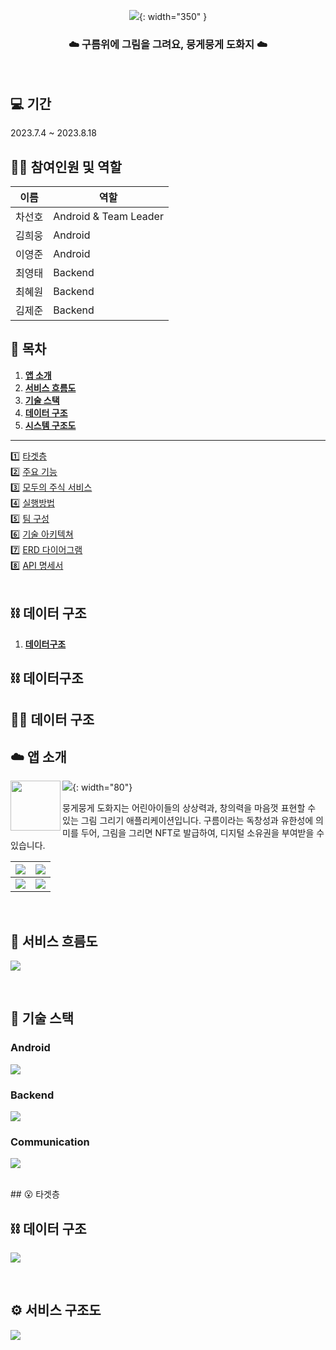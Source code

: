 <div align="center">

![](https://velog.velcdn.com/images/heeung/post/3c5b47fe-71ae-4d87-a46a-6a0bdf040005/image.png){: width="350" }

### ☁️ 구름위에 그림을 그려요, 뭉게뭉게 도화지 ☁️

</div>
<br>

## 💻 기간
2023.7.4 ~ 2023.8.18

## 🙋🏻 참여인원 및 역할

| 이름   | 역할                  |                                         
|  ---  | ------------------- |
| 차선호 | Android & Team Leader|
| 김희웅 | Android              |
| 이영준 | Android              |
| 최영태 | Backend              |
| 최혜원 | Backend              |
| 김제준 | Backend              |

## 📌 목차
1. [**앱 소개**](#-앱-소개)
1. [**서비스 흐름도**](#-서비스-흐름도)
1. [**기술 스택**](#-기술-스택)
1. [**데이터 구조**](#-데이터-구조)
1. [**시스템 구조도**](#-시스템-구조도)
--------
1️⃣ [타겟층](#-타겟층)   
2️⃣ [주요 기능](#-주요-기능)  
3️⃣ [모두의 주식 서비스](#-모두의-주식-서비스)  
4️⃣ [실행방법](#-실행방법)  
5️⃣ [팀 구성](#-팀-구성)  
6️⃣ [기술 아키텍쳐](#-기술-아키텍쳐)  
7️⃣ [ERD 다이어그램](#-erd-다이어그램)  
8️⃣ [API 명세서](#-api-명세서)   
<br>

## ⛓️ 데이터 구조
1. [**데이터구조**](#-데이터구조)

## ⛓️ 데이터구조
<div id="1"></div>

##  🙋🏻 데이터 구조

## ☁️ 앱 소개

<div>

<img src="https://velog.velcdn.com/images/heeung/post/fe5cf97c-19f7-4dad-92f6-7ff5bc163d8e/image.png" height="80px" width="80px" align="left">

![](https://velog.velcdn.com/images/heeung/post/5ad6d700-4900-45da-a29b-19f53a0d4fbb/image.png){: width="80"}

뭉게뭉게 도화지는 어린아이들의 상상력과, 창의력을 마음껏 표현할 수 있는 그림 그리기 애플리케이션입니다. 구름이라는 독창성과 유한성에 의미를 두어, 그림을 그리면 NFT로 발급하여, 디지털 소유권을 부여받을 수 있습니다.

![](https://velog.velcdn.com/images/heeung/post/8b42f6d8-df3f-4c3a-a28f-16b96d612928/image.png) |![](https://velog.velcdn.com/images/heeung/post/7e6a0575-b7cd-4a5e-909f-e0de41252390/image.png)
--- | --- |
![](https://velog.velcdn.com/images/heeung/post/01f36b65-fdc6-4102-9fdc-0b04e86cefb5/image.png)|![](https://velog.velcdn.com/images/heeung/post/94cb89d8-8b54-46de-a501-41cd0455e358/image.png)


<br>

<div id="2"></div>

## 📱 서비스 흐름도
![](https://velog.velcdn.com/images/heeung/post/6e946c9c-3cac-4b84-b28c-06e0925920a0/image.png)

<br>

<div id="3"></div>

## 📍 기술 스택

### Android

![](https://velog.velcdn.com/images/heeung/post/67ff9ba2-d46c-484b-a39a-0ab0d47d301c/image.png)

### Backend

![](https://velog.velcdn.com/images/heeung/post/1dcbbb57-fa07-43bd-b969-69888ddae6db/image.png)

### Communication

![](https://velog.velcdn.com/images/heeung/post/854a27b3-c068-488e-9cb1-bdb1904b0fa6/image.png)

<br>

<div id="4"></div>
## 😮 타겟층

## ⛓️ 데이터 구조

![](https://velog.velcdn.com/images/heeung/post/8cce9a0b-a41d-45b6-b640-e40c0ea7e9d2/image.png)

<br>

<div id="5"></div>

## ⚙️ 서비스 구조도

![](https://velog.velcdn.com/images/heeung/post/6e1d3842-dd7e-4614-b913-b47367795f6f/image.png)

<br>



